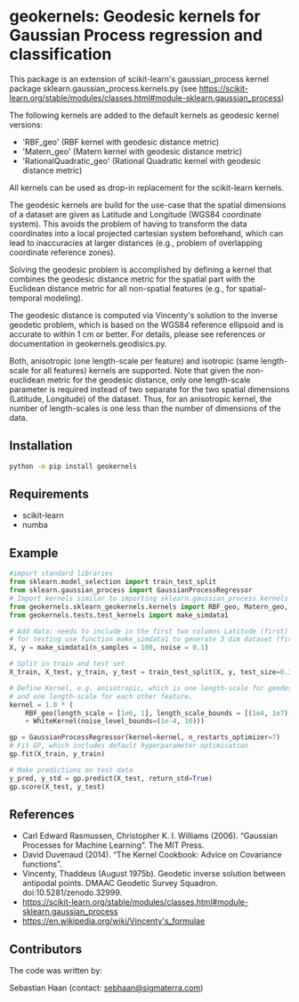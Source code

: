 # geokernels: Geodesic kernels for Gaussian Process regression and classification 

This package is an extension of scikit-learn's gaussian_process kernel package
sklearn.gaussian_process.kernels.py (see 
https://scikit-learn.org/stable/modules/classes.html#module-sklearn.gaussian_process)

The following kernels are added to the default kernels as geodesic kernel versions:

- 'RBF_geo' (RBF kernel with geodesic distance metric)
- 'Matern_geo' (Matern kernel with geodesic distance metric)
- 'RationalQuadratic_geo' (Rational Quadratic kernel with geodesic distance metric)

All kernels can be used as drop-in replacement for the scikit-learn kernels.

The geodesic kernels are build for the use-case that the spatial dimensions of a dataset are given
as Latitude and Longitude (WGS84 coordinate system). This avoids the problem of having to transform 
the data coordinates into a local projected cartesian system beforehand, which can lead to inaccuracies
at larger distances (e.g., problem of overlapping coordinate reference zones). 

Solving the geodesic problem is accomplished by defining a kernel that combines the 
geodesic distance metric for the spatial part with the Euclidean distance metric
for all non-spatial features (e.g., for spatial-temporal modeling).

The geodesic distance is computed via Vincenty's solution to the inverse geodetic problem, 
which is based on the WGS84 reference ellipsoid and is accurate to within 1 cm or better.
For details, please see references or documentation in geokernels.geodisics.py.

Both, anisotropic (one length-scale per feature) and isotropic (same length-scale for all features) kernels 
are supported. Note that given the non-euclidean metric for the geodesic distance, only one length-scale 
parameter is required instead of two separate for the two spatial dimensions (Latitude, Longitude) of the dataset. 
Thus, for an anisotropic kernel, the number of length-scales is one less than the number of dimensions of the data. 


## Installation

``` sh
python -m pip install geokernels
```

## Requirements

- scikit-learn
- numba

## Example

``` python
#import standard libraries
from sklearn.model_selection import train_test_split
from sklearn.gaussian_process import GaussianProcessRegressor
# Import kernels similar to importing sklearn.gaussian_process.kernels :
from geokernels.sklearn_geokernels.kernels import RBF_geo, Matern_geo, RationalQuadratic_geo, WhiteKernel
from geokernels.tests.test_kernels import make_simdata1

# Add data: needs to include in the first two columns Latitude (first) and Longitude (second) coordinates.
# for testing use function make_simdata1 to generate 3 dim dataset (first two dimensions are Latitude, Longitude):
X, y = make_simdata1(n_samples = 100, noise = 0.1) 

# Split in train and test set
X_train, X_test, y_train, y_test = train_test_split(X, y, test_size=0.3, random_state=0)

# Define Kernel, e.g. anisotropic, which is one length-scale for geodesic distance given by coordinates
# and one length-scale for each other feature.
kernel = 1.0 * (
    RBF_geo(length_scale = [1e6, 1], length_scale_bounds = [(1e4, 1e7),(0.1, 1e4)]) 
    + WhiteKernel(noise_level_bounds=(1e-4, 10)))

gp = GaussianProcessRegressor(kernel=kernel, n_restarts_optimizer=7)
# Fit GP, which includes default hyperparameter optimisation
gp.fit(X_train, y_train)

# Make predictions on test data
y_pred, y_std = gp.predict(X_test, return_std=True)
gp.score(X_test, y_test)
```

## References

- Carl Edward Rasmussen, Christopher K. I. Williams (2006). “Gaussian Processes for Machine Learning”. The MIT Press.
- David Duvenaud (2014). “The Kernel Cookbook: Advice on Covariance functions”.
- Vincenty, Thaddeus (August 1975b). Geodetic inverse solution between antipodal points. DMAAC Geodetic Survey Squadron. doi:10.5281/zenodo.32999.
- https://scikit-learn.org/stable/modules/classes.html#module-sklearn.gaussian_process
- https://en.wikipedia.org/wiki/Vincenty's_formulae


## Contributors

The code was written by:

Sebastian Haan (contact: sebhaan@sigmaterra.com)